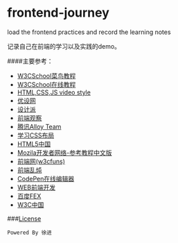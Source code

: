 ﻿# frontend-journey
load the frontend practices and record the learning notes

记录自己在前端的学习以及实践的demo。

####主要参考：
* [W3CSchool菜鸟教程](http://www.w3cschool.cc)
* [W3CSchool在线教程](http://w3school.com.cn)
* [HTML,CSS,JS video style](http://thecodeplayer.com)
* [优设网](http://www.uisdc.com)
* [设计派](http://www.shejipai.cn)
* [前端观察](http://www.qianduan.net)
* [腾讯Alloy Team](http://www.alloyteam.com)
* [学习CSS布局](http://zh.learnlayout.com)
* [HTML5中国](http://www.html5cn.org)
* [Mozila开发者网络-参考教程中文版](https://developer.mozilla.org/zh-CN/)
* [前端网(w3cfuns)](http://www.w3cfuns.com/)
* [前端乱炖](http://www.html-js.com/)
* [CodePen在线编辑器](http://codepen.io)
* [WEB前端开发](http://www.css88.com)
* [百度FEX](http://fex.baidu.com)
* [W3C中国](http://www.chinaw3c.org)

###[License](https://github.com/winar-jin/frontend-journey/blob/master/LICENSE)




`Powered By 徐进`
